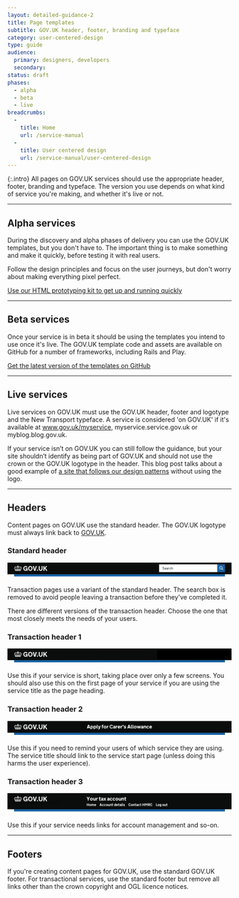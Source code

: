 ```yaml
---
layout: detailed-guidance-2
title: Page templates
subtitle: GOV.UK header, footer, branding and typeface
category: user-centered-design
type: guide
audience:
  primary: designers, developers
  secondary:
status: draft
phases:
  - alpha
  - beta
  - live
breadcrumbs:
  -
    title: Home
    url: /service-manual
  -
    title: User centered design
    url: /service-manual/user-centered-design
---
```


{:.intro}
All pages on GOV.UK services should use the appropriate header, footer, branding and typeface.
The version you use depends on what kind of service you're making, and whether it's live or not.

---

## Alpha services

During the discovery and alpha phases of delivery you can use the GOV.UK templates, but you don't have to. The important thing is to make something and make it quickly, before testing it with real users. 

Follow the design principles and focus on the user journeys, but don't worry about making everything pixel perfect. 

[Use our HTML prototyping kit to get up and running quickly](https://github.com/tombye/express_prototype)

---

## Beta services

Once your service is in beta it should be using the templates you intend to use once it's live. The GOV.UK template code and assets are available on GitHub for a number of frameworks, including Rails and Play.

[Get the latest version of the templates on GitHub](https://github.com/alphagov/govuk_template)

---

## Live services

Live services on GOV.UK must use the GOV.UK header, footer and logotype and the New Transport typeface.
A service is considered 'on GOV.UK' if it's available at www.gov.uk/myservice, myservice.service.gov.uk or myblog.blog.gov.uk.

If your service isn’t on GOV.UK you can still follow the guidance, but your site shouldn’t identify as being part of GOV.UK and should not use the crown or the GOV.UK logotype in the header. This blog post talks about a good example of [a site that follows our design patterns](https://gds.blog.gov.uk/2013/03/18/intranets-dcms/) without using the logo.

---

## Headers

Content pages on GOV.UK use the standard header.
The GOV.UK logotype must always link back to [GOV.UK](https://www.gov.uk/).

### Standard header

<div class="example">
  <img src="/service-manual/assets/images/header-footer/header-pattern-0.png" alt="Standard header">
</div>

Transaction pages use a variant of the standard header. The search box is removed to avoid people leaving a transaction before they've completed it.

There are different versions of the transaction header.
Choose the one that most closely meets the needs of your users.


### Transaction header 1

<div class="example">
  <img src="/service-manual/assets/images/header-footer/header-pattern-1.png" alt="Header option 1">
</div>

Use this if your service is short, taking place over only a few screens.
You should also use this on the first page of your service if you are using the service title as the page heading.



### Transaction header 2

<div class="example">
  <img src="/service-manual/assets/images/header-footer/header-pattern-2.png" alt="Header option 2">
</div>

Use this if you need to remind your users of which service they are using.
The service title should link to the service start page (unless doing this harms the user experience).



### Transaction header 3

<div class="example">
  <img src="/service-manual/assets/images/header-footer/header-pattern-3.png" alt="Header option 3">
</div>

Use this if your service needs links for account management and so-on. 

---

## Footers

If you're creating content pages for GOV.UK, use the standard GOV.UK footer.
For transactional services, use the standard footer but remove all links other than the crown copyright and OGL licence notices.


